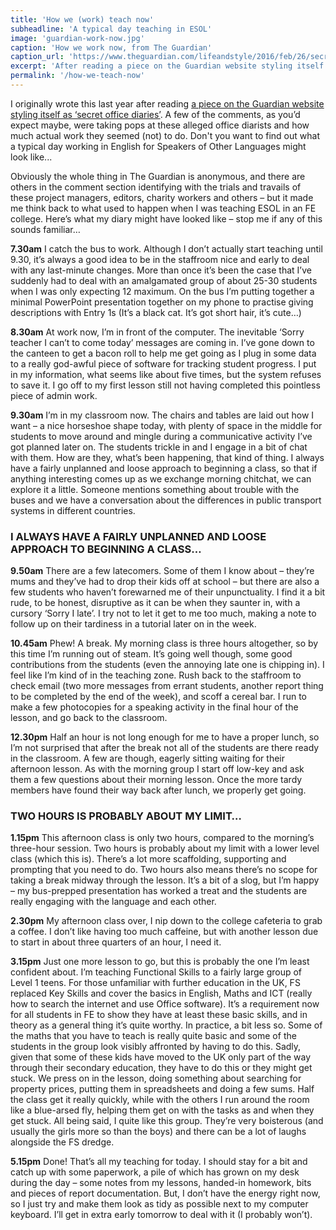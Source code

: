 ```yaml
---
title: 'How we (work) teach now'
subheadline: 'A typical day teaching in ESOL'
image: 'guardian-work-now.jpg'
caption: 'How we work now, from The Guardian'
caption_url: 'https://www.theguardian.com/lifeandstyle/2016/feb/26/secret-office-diaries'
excerpt: 'After reading a piece on the Guardian website styling itself as ‘secret office diaries’, I decided to write up what a typical day working in English for Speakers of Other Languages might look like...'
permalink: '/how-we-teach-now'
---
```

I originally wrote this last year after reading [a piece on the Guardian website styling itself as ‘secret office diaries’](https://www.theguardian.com/lifeandstyle/2016/feb/26/secret-office-diaries). A few of the comments, as you’d expect maybe, were taking pops at these alleged office diarists and how much actual work they seemed (not) to do. Don't you want to find out what a typical day working in English for Speakers of Other Languages might look like...

<!--more-->

Obviously the whole thing in The Guardian is anonymous, and there are others in the comment section identifying with the trials and travails of these project managers, editors, charity workers and others – but it made me think back to what used to happen when I was teaching ESOL in an FE college. Here’s what my diary might have looked like – stop me if any of this sounds familiar…

**7.30am** I catch the bus to work. Although I don’t actually start teaching until 9.30, it’s always a good idea to be in the staffroom nice and early to deal with any last-minute changes. More than once it’s been the case that I’ve suddenly had to deal with an amalgamated group of about 25-30 students when I was only expecting 12 maximum. On the bus I’m putting together a minimal PowerPoint presentation together on my phone to practise giving descriptions with Entry 1s (It’s a black cat. It’s got short hair, it’s cute…)

**8.30am** At work now, I’m in front of the computer. The inevitable ‘Sorry teacher I can’t to come today’ messages are coming in. I’ve gone down to the canteen to get a bacon roll to help me get going as I plug in some data to a really god-awful piece of software for tracking student progress. I put in my information, what seems like about five times, but the system refuses to save it. I go off to my first lesson still not having completed this pointless piece of admin work.

**9.30am** I’m in my classroom now. The chairs and tables are laid out how I want – a nice horseshoe shape today, with plenty of space in the middle for students to move around and mingle during a communicative activity I’ve got planned later on. The students trickle in and I engage in a bit of chat with them. How are they, what’s been happening, that kind of thing. I always have a fairly unplanned and loose approach to beginning a class, so that if anything interesting comes up as we exchange morning chitchat, we can explore it a little. Someone mentions something about trouble with the buses and we have a conversation about the differences in public transport systems in different countries.

### I ALWAYS HAVE A FAIRLY UNPLANNED AND LOOSE APPROACH TO BEGINNING A CLASS…

**9.50am** There are a few latecomers. Some of them I know about – they’re mums and they’ve had to drop their kids off at school – but there are also a few students who haven’t forewarned me of their unpunctuality. I find it a bit rude, to be honest, disruptive as it can be when they saunter in, with a cursory ‘Sorry I late’. I try not to let it get to me too much, making a note to follow up on their tardiness in a tutorial later on in the week.

**10.45am** Phew! A break. My morning class is three hours altogether, so by this time I’m running out of steam. It’s going well though, some good contributions from the students (even the annoying late one is chipping in). I feel like I’m kind of in the teaching zone. Rush back to the staffroom to check email (two more messages from errant students, another report thing to be completed by the end of the week), and scoff a cereal bar. I run to make a few photocopies for a speaking activity in the final hour of the lesson, and go back to the classroom.

**12.30pm** Half an hour is not long enough for me to have a proper lunch, so I’m not surprised that after the break not all of the students are there ready in the classroom. A few are though, eagerly sitting waiting for their afternoon lesson. As with the morning group I start off low-key and ask them a few questions about their morning lesson. Once the more tardy members have found their way back after lunch, we properly get going.

### TWO HOURS IS PROBABLY ABOUT MY LIMIT…

**1.15pm** This afternoon class is only two hours, compared to the morning’s three-hour session. Two hours is probably about my limit with a lower level class (which this is). There’s a lot more scaffolding, supporting and prompting that you need to do. Two hours also means there’s no scope for taking a break midway through the lesson. It’s a bit of a slog, but I’m happy – my bus-prepped presentation has worked a treat and the students are really engaging with the language and each other.

**2.30pm** My afternoon class over, I nip down to the college cafeteria to grab a coffee. I don’t like having too much caffeine, but with another lesson due to start in about three quarters of an hour, I need it.

**3.15pm** Just one more lesson to go, but this is probably the one I’m least confident about. I’m teaching Functional Skills to a fairly large group of Level 1 teens. For those unfamiliar with further education in the UK, FS replaced Key Skills and cover the basics in English, Maths and ICT (really how to search the internet and use Office software). It’s a requirement now for all students in FE to show they have at least these basic skills, and in theory as a general thing it’s quite worthy. In practice, a bit less so. Some of the maths that you have to teach is really quite basic and some of the students in the group look visibly affronted by having to do this. Sadly, given that some of these kids have moved to the UK only part of the way through their secondary education, they have to do this or they might get stuck. We press on in the lesson, doing something about searching for property prices, putting them in spreadsheets and doing a few sums. Half the class get it really quickly, while with the others I run around the room like a blue-arsed fly, helping them get on with the tasks as and when they get stuck. All being said, I quite like this group. They’re very boisterous (and usually the girls more so than the boys) and there can be a lot of laughs alongside the FS dredge.

**5.15pm** Done! That’s all my teaching for today. I should stay for a bit and catch up with some paperwork, a pile of which has grown on my desk during the day – some notes from my lessons, handed-in homework, bits and pieces of report documentation. But, I don’t have the energy right now, so I just try and make them look as tidy as possible next to my computer keyboard. I’ll get in extra early tomorrow to deal with it (I probably won’t).
